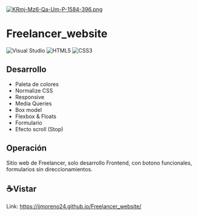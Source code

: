 [![KRmj-Mz6-Qa-Um-P-1584-396.png](https://i.postimg.cc/HkXSSH13/KRmj-Mz6-Qa-Um-P-1584-396.png)](https://postimg.cc/Yv2f959m)

<h1>Freelancer_website</h1>

![Visual Studio](https://img.shields.io/badge/Visual%20Studio-5C2D91.svg?style=for-the-badge&logo=visual-studio&logoColor=white)
![HTML5](https://img.shields.io/badge/html5-%23E34F26.svg?style=for-the-badge&logo=html5&logoColor=white)
![CSS3](https://img.shields.io/badge/css3-%231572B6.svg?style=for-the-badge&logo=css3&logoColor=white)

## Desarrollo
- Paleta de colores
- Normalize CSS
- Responsive
- Media Queries 
- Box model
- Flexbox & Floats
- Formulario
- Efecto scroll (Stop)

## Operación
Sitio web de Freelancer, solo desarrollo Frontend, con botono funcionales, formularios sin direccionamientos.

## ☕Vistar 
Link: https://jjmoreno24.github.io/Freelancer_website/
